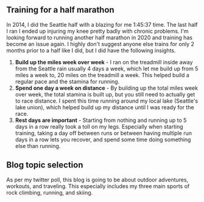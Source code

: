 ## Training for a half marathon

In 2014, I did the Seattle half with a blazing for me 1:45:37 time.  The last half I ran I ended up injuring my knee pretty badly with chronic problems.  I'm looking forward to running another half marathon in 2020 and training has become an issue again.  I highly don't suggest anyone else trains for only 2 months prior to a half like I did, but I did have the following insights.

1. **Build up the miles week over week** - I ran on the treadmill inside away from the Seattle rain usually 4 days a week, which let me build up from 5 miles a week to, 20 miles on the treadmill a week.  This helped build a regular pace and the stamina for running.
2. **Spend one day a week on distance** - By building up the total miles week over week, the total stamina is built up, but you still need to actually get to race distance.  I spent this time running around my local lake (Seattle's lake union), which helped build up my distance until I was ready for the race.
3. **Rest days are important** - Starting from nothing and running up to 5 days in a row really took a toll on my legs.  Especially when starting training, taking a day off between runs or between having multiple run days in a row lets you recover, and spend some time doing something else than running.

## Blog topic selection

As per my twitter poll, this blog is going to be about outdoor adventures, workouts, and traveling.  This especially includes my three main sports of rock climbing, running, and skiing.  
